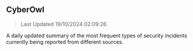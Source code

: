 ## CyberOwl 
> Last Updated 19/10/2024 02:09:26 


A daily updated summary of the most frequent types of security incidents currently being reported from different sources.

